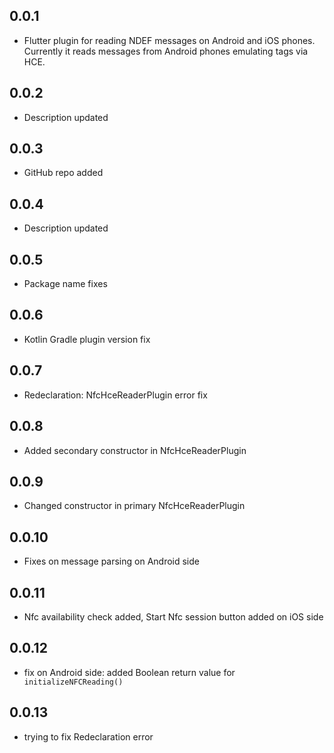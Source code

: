 ## 0.0.1

* Flutter plugin for reading NDEF messages on Android and iOS phones. Currently it reads messages from Android phones emulating tags via HCE.

## 0.0.2

* Description updated

## 0.0.3

* GitHub repo added

## 0.0.4

* Description updated

## 0.0.5

* Package name fixes

## 0.0.6

* Kotlin Gradle plugin version fix

## 0.0.7

* Redeclaration: NfcHceReaderPlugin error fix

## 0.0.8

* Added secondary constructor in NfcHceReaderPlugin

## 0.0.9

* Changed constructor in primary NfcHceReaderPlugin

## 0.0.10

* Fixes on message parsing on Android side

## 0.0.11

* Nfc availability check added, Start Nfc session button added on iOS side

## 0.0.12

* fix on Android side: added Boolean return value for ``` initializeNFCReading()```

## 0.0.13

* trying to fix Redeclaration error

